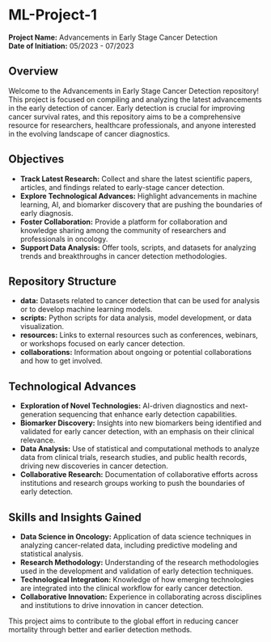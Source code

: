 # ML-Project-1

**Project Name:** Advancements in Early Stage Cancer Detection  
**Date of Initiation:** 05/2023 - 07/2023  

## Overview
Welcome to the Advancements in Early Stage Cancer Detection repository! This project is focused on compiling and analyzing the latest advancements in the early detection of cancer. Early detection is crucial for improving cancer survival rates, and this repository aims to be a comprehensive resource for researchers, healthcare professionals, and anyone interested in the evolving landscape of cancer diagnostics.

## Objectives
- **Track Latest Research:** Collect and share the latest scientific papers, articles, and findings related to early-stage cancer detection.
- **Explore Technological Advances:** Highlight advancements in machine learning, AI, and biomarker discovery that are pushing the boundaries of early diagnosis.
- **Foster Collaboration:** Provide a platform for collaboration and knowledge sharing among the community of researchers and professionals in oncology.
- **Support Data Analysis:** Offer tools, scripts, and datasets for analyzing trends and breakthroughs in cancer detection methodologies.

## Repository Structure
- **data:** Datasets related to cancer detection that can be used for analysis or to develop machine learning models.
- **scripts:** Python scripts for data analysis, model development, or data visualization.
- **resources:** Links to external resources such as conferences, webinars, or workshops focused on early cancer detection.
- **collaborations:** Information about ongoing or potential collaborations and how to get involved.

## Technological Advances
- **Exploration of Novel Technologies:** AI-driven diagnostics and next-generation sequencing that enhance early detection capabilities.
- **Biomarker Discovery:** Insights into new biomarkers being identified and validated for early cancer detection, with an emphasis on their clinical relevance.
- **Data Analysis:** Use of statistical and computational methods to analyze data from clinical trials, research studies, and public health records, driving new discoveries in cancer detection.
- **Collaborative Research:** Documentation of collaborative efforts across institutions and research groups working to push the boundaries of early detection.

## Skills and Insights Gained
- **Data Science in Oncology:** Application of data science techniques in analyzing cancer-related data, including predictive modeling and statistical analysis.
- **Research Methodology:** Understanding of the research methodologies used in the development and validation of early detection techniques.
- **Technological Integration:** Knowledge of how emerging technologies are integrated into the clinical workflow for early cancer detection.
- **Collaborative Innovation:** Experience in collaborating across disciplines and institutions to drive innovation in cancer detection.

This project aims to contribute to the global effort in reducing cancer mortality through better and earlier detection methods.

